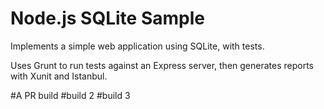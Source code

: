 Node.js SQLite Sample
=================

Implements a simple web application using SQLite, with tests.

Uses Grunt to run tests against an Express server, then generates reports with Xunit and Istanbul.

#A PR build
#build 2
#build 3
